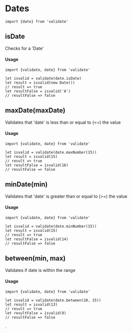 # Dates

```es6
import {date} from 'validate'
```

## isDate

Checks for a 'Date'

#### Usage
```es6
import {validate, date} from 'validate'

let isvalid = validate(date.isDate)
let result = isvalid(new Date())
// result => true
let resultFalse = isvalid('A')
// resultFalse => false
```


## maxDate(maxDate)

Validates that 'date' is less than or equal to (<=) the value

#### Usage
```es6
import {validate, date} from 'validate'

let isvalid = validate(date.maxNumber(15))
let result = isvalid(15)
// result => true
let resultFalse = isvalid(16)
// resultFalse => false
```

## minDate(min)

Validates that 'date' is greater than or equal to (>=) the value

#### Usage

```es6
import {validate, date} from 'validate'

let isvalid = validate(date.minNumber(15))
let result = isvalid(15)
// result => true
let resultFalse = isvalid(14)
// resultFalse => false
```

## between(min, max)

Validates if date is within the range

#### Usage

```es6
import {validate, date} from 'validate'

let isvalid = validate(date.between(10, 15))
let result = isvalid(13)
// result => true
let resultFalse = isvalid(9)
// resultFalse => false
```

.
